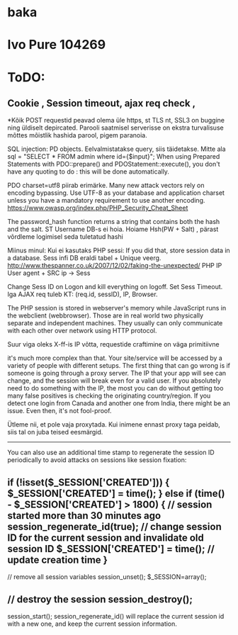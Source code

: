 # baka

# Ivo Pure 104269

# ToDO: 
Cookie , Session timeout, ajax req check , 
---
*Kõik POST requestid peavad olema üle https, st TLS nt, SSL3 on buggine ning üldiselt depircated.
Parooli saatmisel serverisse on ekstra turvalisuse mõttes mõistlik hashida parool, pigem paranoia.

SQL injection: PD objects. Eelvalmistatakse query, siis täidetakse. Mitte ala sql = "SELECT * FROM admin where id={$input}";
When using Prepared Statements with PDO::prepare() and PDOStatement::execute(), you don't have any quoting to do : this will be done automatically.

PDO charset=utf8 piirab erimärke.
Many new attack vectors rely on encoding bypassing. Use UTF-8 as your database and application charset unless you have a mandatory requirement to use another encoding.
https://www.owasp.org/index.php/PHP_Security_Cheat_Sheet

The password_hash function returns a string that contains both the hash and the salt.
ST Username DB-s ei hoia. Hoiame Hsh(PW + Salt) , pärast võrdleme logimisel seda tuletatud hashi

Miinus minul: Kui ei kasutaks PHP sessi:  If you did that, store session data in a database. Sess infi DB eraldi tabel + Unique veerg.
http://www.thespanner.co.uk/2007/12/02/faking-the-unexpected/   PHP IP
User agent + SRC ip -> Sess

Change Sess ID on Logon and kill everything on logoff. Set Sess Timeout. 
Iga AJAX req tuleb KT: (req.id, sessID), IP, Browser.

The PHP session is stored in webserver's memory while JavaScript runs in the webclient (webbrowser). 
Those are in real world two physically separate and independent machines. They usually can only communicate with each other over network using HTTP protocol.

Suur viga oleks X-ff-is IP võtta, requestide craftimine on väga primitiivne

it's much more complex than that. Your site/service will be accessed by a variety of people with different 
setups. The first thing that can go wrong is if someone is going through a proxy server. 
The IP that your app will see can change, and the session will break even for a valid user.
If you absolutely need to do something with the IP, the most you can do without getting 
too many false positives is checking the originating country/region. If you detect one 
login from Canada and another one from India, there might be an issue. Even then, it's not fool-proof.

Ütleme nii, et pole vaja proxytada. Kui inimene ennast proxy taga peidab, siis tal on juba teised eesmärgid.

---
You can also use an additional time stamp to regenerate the session ID periodically to avoid attacks on sessions like session fixation:

if (!isset($_SESSION['CREATED'])) {
    $_SESSION['CREATED'] = time();
} else if (time() - $_SESSION['CREATED'] > 1800) {
    // session started more than 30 minutes ago
    session_regenerate_id(true);    // change session ID for the current session and invalidate old session ID
    $_SESSION['CREATED'] = time();  // update creation time
}
----
// remove all session variables
session_unset();
$_SESSION=array();

// destroy the session 
session_destroy(); 
----
session_start();
session_regenerate_id() will replace the current session id with a new one, and keep the current session information.
